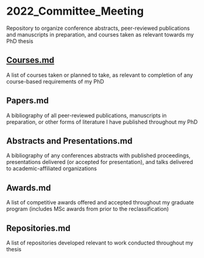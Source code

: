 # 2022_Committee_Meeting
Repository to organize conference abstracts, peer-reviewed publications and manuscripts in preparation, and courses taken as relevant towards my PhD thesis
## [Courses.md](https://github.com/MarkZaidi/2022_Committee_Meeting/blob/main/Courses.md)
A list of courses taken or planned to take, as relevant to completion of any course-based requirements of my PhD
## Papers.md
A bibliography of all peer-reviewed publications, manuscripts in preparation, or other forms of literature I have published throughout my PhD
## Abstracts and Presentations.md
A bibliography of any conferences abstracts with published proceedings, presentations delivered (or accepted for presentation), and talks delivered to academic-affiliated organizations
## Awards.md
A list of competitive awards offered and accepted throughout my graduate program (includes MSc awards from prior to the reclassification)
## Repositories.md
A list of repositories developed relevant to work conducted throughout my thesis
